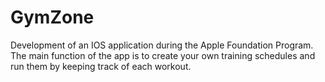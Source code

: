 # GymZone
Development of an IOS application during the Apple Foundation Program. The main function of the app is to create your own training schedules and run them by keeping track of each workout.
